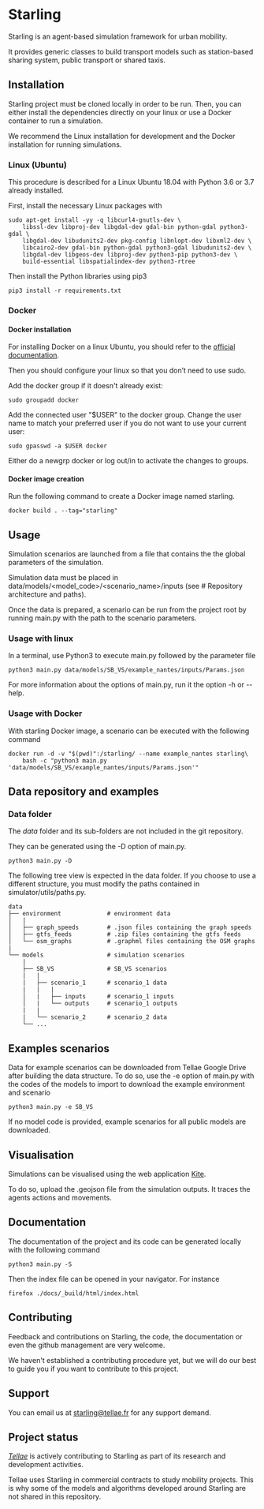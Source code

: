 # Starling

Starling is an agent-based simulation framework for urban mobility.

It provides generic classes to build transport models such as station-based sharing system,
public transport or shared taxis.

## Installation

Starling project must be cloned locally in order to be run.
Then, you can either install the dependencies directly on your linux or
use a Docker container to run a simulation.

We recommend the Linux installation for development and the Docker installation for running simulations.

### Linux (Ubuntu)

This procedure is described for a Linux Ubuntu 18.04 with Python 3.6 or 3.7 already installed.

First, install the necessary Linux packages with

```
sudo apt-get install -yy -q libcurl4-gnutls-dev \
    libssl-dev libproj-dev libgdal-dev gdal-bin python-gdal python3-gdal \
    libgdal-dev libudunits2-dev pkg-config libnlopt-dev libxml2-dev \
    libcairo2-dev gdal-bin python-gdal python3-gdal libudunits2-dev \
    libgdal-dev libgeos-dev libproj-dev python3-pip python3-dev \
    build-essential libspatialindex-dev python3-rtree
```

Then install the Python libraries using pip3

```
pip3 install -r requirements.txt
```

### Docker

#### Docker installation

For installing Docker on a linux Ubuntu, you should refer to the [official documentation](https://docs.docker.com/engine/install/ubuntu/).

Then you should configure your linux so that you don’t need to use sudo.

Add the docker group if it doesn't already exist:

```
sudo groupadd docker
```
Add the connected user "$USER" to the docker group. Change the user name to match your preferred user if you do not want to use your current user:

 ```
sudo gpasswd -a $USER docker
```
Either do a newgrp docker or log out/in to activate the changes to groups.



#### Docker image creation

Run the following command
to create a Docker image named starling.

```
docker build . --tag="starling"
```

## Usage

Simulation scenarios are launched from a file that contains the the
global parameters of the simulation.

Simulation data must be placed in data/models/<model_code>/<scenario_name>/inputs
(see # Repository architecture and paths).

Once the data is prepared, a scenario can be run from the project
root by running main.py with the path to the scenario parameters.

### Usage with linux

In a terminal, use Python3 to execute main.py followed by the parameter file

```
python3 main.py data/models/SB_VS/example_nantes/inputs/Params.json
```

For more information about the options of main.py, run it the option -h or --help.

### Usage with Docker

With starling Docker image, a scenario can be executed with the following command

```
docker run -d -v "$(pwd)":/starling/ --name example_nantes starling\
    bash -c "python3 main.py 'data/models/SB_VS/example_nantes/inputs/Params.json'"
```

## Data repository and examples

### Data folder

The *data* folder and its sub-folders are not included in the git repository.

They can be generated using the -D option of main.py.

```
python3 main.py -D
```

The following tree view is expected in the data folder. If you choose to use a different structure,
you must modify the paths contained in simulator/utils/paths.py.

```text
data
├── environment             # environment data
│   |
│   ├── graph_speeds        # .json files containing the graph speeds
│   ├── gtfs_feeds          # .zip files containing the gtfs feeds
│   └── osm_graphs          # .graphml files containing the OSM graphs
|
└── models                  # simulation scenarios
    |
    ├── SB_VS               # SB_VS scenarios
    |   |
    |   ├── scenario_1      # scenario_1 data
    |   |   |
    │   |   ├── inputs      # scenario_1 inputs
    │   |   └── outputs     # scenario_1 outputs
    |   |
    |   └── scenario_2      # scenario_2 data
    └── ...
```

## Examples scenarios

Data for example scenarios can be downloaded from Tellae Google Drive after
building the data structure. To do so, use the -e option of main.py with
the codes of the models to import to download the example environment and scenario

```
python3 main.py -e SB_VS
```

If no model code is provided, example scenarios for all public models are
downloaded.

## Visualisation

Simulations can be visualised using the web application [Kite](https://kite.tellae.fr/).

To do so, upload the .geojson file from the simulation outputs.
It traces the agents actions and movements.

## Documentation

The documentation of the project and its code can be generated locally with the following command

```
python3 main.py -S
```

Then the index file can be opened in your navigator. For instance

```
firefox ./docs/_build/html/index.html
```

## Contributing

Feedback and contributions on Starling, the code, the documentation or
even the github management are very welcome.

We haven't established a contributing procedure yet, but we will do our
best to guide you if you want to contribute to this project.

## Support

You can email us at starling@tellae.fr for any support demand.

## Project status

[*Tellae*](https://tellae.fr/) is actively contributing to Starling as part of its research and development activities.

Tellae uses Starling in commercial contracts to study mobility projects. This is why
some of the models and algorithms developed around Starling are not shared in this repository.
